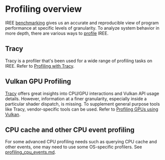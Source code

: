 # Profiling overview

IREE [benchmarking](./benchmarking.md) gives us an accurate and reproducible
view of program performance at specific levels of granularity. To analyze system
behavior in more depth, there are various ways to
[profile](https://en.wikipedia.org/wiki/Profiling_(computer_programming)) IREE.

## Tracy

Tracy is a profiler that's been used for a wide range of profiling tasks on
IREE. Refer to [Profiling with Tracy](./profiling_with_tracy.md).

## Vulkan GPU Profiling

[Tracy](./profiling_with_tracy.md) offers great insights into CPU/GPU
interactions and Vulkan API usage details. However, information at a finer
granularity, especially inside a particular shader dispatch, is missing. To
supplement general purpose tools like Tracy, vendor-specific tools can be used.
Refer to [Profiling GPUs using Vulkan](./profiling_gpu_vulkan.md).

## CPU cache and other CPU event profiling

For some advanced CPU profiling needs such as querying CPU cache and other
events, one may need to use some OS-specific profilers. See
[profiling_cpu_events.md](./profiling_cpu_events.md).
